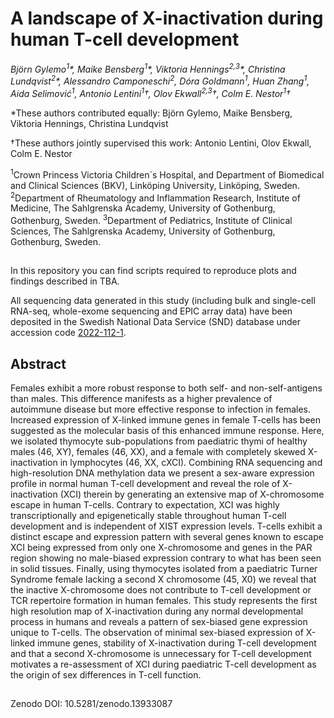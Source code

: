 # A landscape of X-inactivation during human T-cell development
*Björn Gylemo<sup>1</sup>\*, Maike Bensberg<sup>1</sup>\*, Viktoria Hennings<sup>2,3</sup>\*, Christina Lundqvist<sup>2</sup>\*, Alessandro Camponeschi<sup>2</sup>, Dóra Goldmann<sup>1</sup>, Huan Zhang<sup>1</sup>, Aida Selimović<sup>1</sup>, Antonio Lentini<sup>1</sup>†, Olov Ekwall<sup>2,3</sup>†, Colm E. Nestor<sup>1</sup>†*


*These authors contributed equally: Björn Gylemo, Maike Bensberg, Viktoria Hennings, Christina Lundqvist 

†These authors jointly supervised this work: Antonio Lentini, Olov Ekwall, Colm E. Nestor

<sup>1</sup>Crown Princess Victoria Children´s Hospital, and Department of Biomedical and Clinical Sciences (BKV), Linköping University, Linköping, Sweden.
<sup>2</sup>Department of Rheumatology and Inflammation Research, Institute of Medicine, The Sahlgrenska Academy, University of Gothenburg, Gothenburg, Sweden.
<sup>3</sup>Department of Pediatrics, Institute of Clinical Sciences, The Sahlgrenska Academy, University of Gothenburg, Gothenburg, Sweden.
##

In this repository you can find scripts required to reproduce plots and findings described in TBA.

All sequencing data generated in this study (including bulk and single-cell RNA-seq, whole-exome sequencing and EPIC array data) have been deposited in the Swedish National Data Service (SND) database under accession code [2022-112-1](https://doi.org/10.5878/ayae-p143).

## Abstract
Females exhibit a more robust response to both self- and non-self-antigens than males. This difference manifests as a higher prevalence of autoimmune disease but more effective response to infection in females. Increased expression of X-linked immune genes in female T-cells has been suggested as the molecular basis of this enhanced immune response. Here, we isolated thymocyte sub-populations from paediatric thymi of healthy males (46, XY), females (46, XX), and a female with completely skewed X-inactivation in lymphocytes (46, XX, cXCI). Combining RNA sequencing and high-resolution DNA methylation data we present a sex-aware expression profile in normal human T-cell development and reveal the role of X-inactivation (XCI) therein by generating an extensive map of X-chromosome escape in human T-cells. Contrary to expectation, XCI was highly transcriptionally and epigenetically stable throughout human T-cell development and is independent of XIST expression levels. T-cells exhibit a distinct escape and expression pattern with several genes known to escape XCI being expressed from only one X-chromosome and genes in the PAR region showing no male-biased expression contrary to what has been seen in solid tissues. Finally, using thymocytes isolated from a paediatric Turner Syndrome female lacking a second X chromosome (45, X0) we reveal that the inactive X-chromosome does not contribute to T-cell development or TCR repertoire formation in human females. This study represents the first high resolution map of X-inactivation during any normal developmental process in humans and reveals a pattern of sex-biased gene expression unique to T-cells. The observation of minimal sex-biased expression of X-linked immune genes, stability of X-inactivation during T-cell development and that a second X-chromosome is unnecessary for T-cell development motivates a re-assessment of XCI during paediatric T-cell development as the origin of sex differences in T-cell function. 
##

Zenodo DOI: 10.5281/zenodo.13933087
